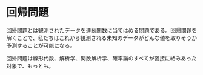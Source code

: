 # 回帰問題

回帰問題とは観測されたデータを連続関数に当てはめる問題である。回帰問題を解くことで、私たちはこれから観測される未知のデータがどんな値を取りそうか予測することが可能になる。

回帰問題は線形代数、解析学、関数解析学、確率論のすべてが密接に絡みあった対象で、もっとも。

